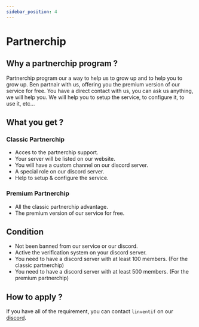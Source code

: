 ```yaml
---
sidebar_position: 4
---
```


# Partnerchip

## Why a partnerchip program ?

Partnerchip program our a way to help us to grow up and to help you to grow up. Ben partnair with us, offering you the premium version of our service for free. You have a direct contact with us, you can ask us anything, we will help you. We will help you to setup the service, to configure it, to use it, etc...

## What you get ?

### Classic Partnerchip

- Acces to the partnerchip support.
- Your server will be listed on our website.
- You will have a custom channel on our discord server.
- A special role on our discord server.
- Help to setup & configure the service.

### Premium Partnerchip

- All the classic partnerchip advantage.
- The premium version of our service for free.

## Condition

- Not been banned from our service or our discord.
- Active the verification system on your discord server.
- You need to have a discord server with at least 100 members. (For the classic partnerchip)
- You need to have a discord server with at least 500 members. (For the premium partnerchip)

## How to apply ?

If you have all of the requirement, you can contact `linventif` on our [discord](https://gmod-integration.com/discord).
